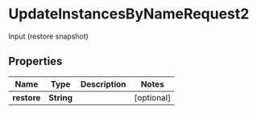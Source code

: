 

# UpdateInstancesByNameRequest2

Input (restore snapshot)

## Properties

| Name | Type | Description | Notes |
|------------ | ------------- | ------------- | -------------|
|**restore** | **String** |  |  [optional] |



